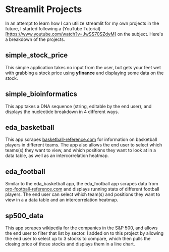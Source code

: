 # Streamlit Projects

In an attempt to learn how I can utilize streamlit for my own projects in the future, I started following a (YouTube Tutorial)[https://www.youtube.com/watch?v=JwSS70SZdyM] on the subject. Here's a breakdown of the projects.

## simple_stock_price

This simple application takes no input from the user, but gets your feet wet with grabbing a stock price using **yfinance** and displaying some data on the stock.

## simple_bioinformatics

This app takes a DNA sequence (string, editable by the end user), and displays the nucleotide breakdown in 4 different ways.

## eda_basketball

This app scrapes [basketball-reference.com](https://www.basketball-reference.com) for information on basketball players in different teams. The app also allows the end user to select which teams(s) they want to view, and which positions they want to look at in a data table, as well as an intercorrelation heatmap.

## eda_football

Similar to the eda_basketball app, the eda_football app scrapes data from [pro-football-reference.com](https://www.pro-football-reference.com) and displays running stats of different football players. The end user can select which team(s) and positions they want to view in a a data table and an intercorrelation heatmap.

## sp500_data

This app scrapes wikipedia for the companies in the S&P 500, and allows the end user to filter that list by sector. I added on to this project by allowing the end user to select up to 3 stocks to compare, which then pulls the closing price of those stocks and displays them in a line chart.